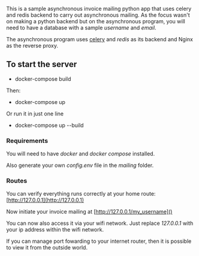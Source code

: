 This is a sample asynchronous invoice mailing python app that uses celery and redis backend to carry out asynchronous mailing.
As the focus wasn't on making a python backend but on the asynchronous program, you will need to have a database with a sample *username* and *email*.

The asynchronous program uses [celery](https://docs.celeryproject.org/en/stable/getting-started/first-steps-with-celery.html) and _redis_ as its backend and Nginx as the reverse proxy.

## To start the server

- docker-compose build

Then:

- docker-compose up

Or run it in just one line 

- docker-compose up --build

### Requirements

You will need to have _docker_ and _docker compose_ installed.

Also generate your own *config.env* file in the _mailing_ folder.

### Routes

You can verify everything runs correctly at your home route: [http://127.0.0.1](http://127.0.0.1)

Now initiate your invoice mailing at [http://127.0.0.1/my_username]()

You can now also access it via your wifi network. Just replace _127.0.0.1_ with your ip address within the wifi network.

If you can manage port fowarding to your internet router, then it is possible to view it from the outside world.